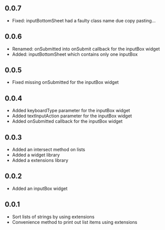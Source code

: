 ## 0.0.7
* Fixed: inputBottomSheet had a faulty class name due copy pasting...

## 0.0.6
* Renamed: onSubmitted into onSubmit callback for the inputBox widget
* Added: inputBottomSheet which contains only one inputBox

## 0.0.5
* Fixed missing onSubmitted for the inputBox widget

## 0.0.4
* Added keyboardType parameter for the inputBox widget
* Added textInputAction parameter for the inputBox widget
* Added onSubmitted callback for the inputBox widget

## 0.0.3
* Added an intersect method on lists
* Added a widget library
* Added a extensions library

## 0.0.2
* Added an inputBox widget

## 0.0.1
* Sort lists of strings by using extensions
* Convenience method to print out list items using extensions
